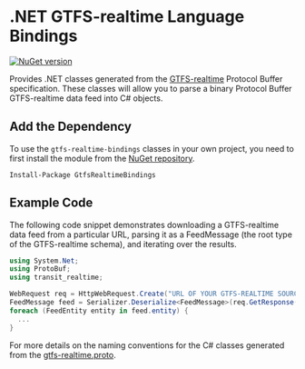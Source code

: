 # .NET GTFS-realtime Language Bindings

[![NuGet version](https://badge.fury.io/nu/GtfsRealtimeBindings.svg)](http://badge.fury.io/nu/GtfsRealtimeBindings)

Provides .NET classes generated from the
[GTFS-realtime](https://developers.google.com/transit/gtfs-realtime/) Protocol
Buffer specification.  These classes will allow you to parse a binary Protocol
Buffer GTFS-realtime data feed into C# objects.

## Add the Dependency

To use the `gtfs-realtime-bindings` classes in your own project, you need to
first install the module from the
[NuGet repository](https://www.nuget.org/).

```
Install-Package GtfsRealtimeBindings
```

## Example Code

The following code snippet demonstrates downloading a GTFS-realtime data feed
from a particular URL, parsing it as a FeedMessage (the root type of the
GTFS-realtime schema), and iterating over the results.

```csharp
using System.Net;
using ProtoBuf;
using transit_realtime;

WebRequest req = HttpWebRequest.Create("URL OF YOUR GTFS-REALTIME SOURCE GOES HERE");
FeedMessage feed = Serializer.Deserialize<FeedMessage>(req.GetResponse().GetResponseStream());
foreach (FeedEntity entity in feed.entity) {
  ...
}
```

For more details on the naming conventions for the C# classes generated
from the
[gtfs-realtime.proto](https://developers.google.com/transit/gtfs-realtime/gtfs-realtime-proto).
